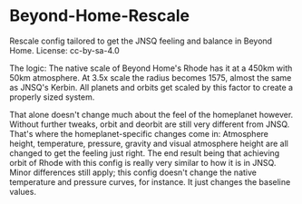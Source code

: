# Beyond-Home-Rescale
Rescale config tailored to get the JNSQ feeling and balance in Beyond Home.
License: cc-by-sa-4.0

The logic:
The native scale of Beyond Home's Rhode has it at a 450km with 50km atmosphere. At 3.5x scale the radius becomes 1575, almost the same as JNSQ's Kerbin.
All planets and orbits get scaled by this factor to create a properly sized system.

That alone doesn't change much about the feel of the homeplanet however. Without further tweaks, orbit and deorbit are still very different from JNSQ.
That's where the homeplanet-specific changes come in: Atmosphere height, temperature, pressure, gravity and visual atmosphere height are all changed to get the feeling just right.
The end result being that achieving orbit of Rhode with this config is really very similar to how it is in JNSQ. Minor differences still apply; this config doesn't change the native temperature and pressure curves, for instance. It just changes the baseline values.
